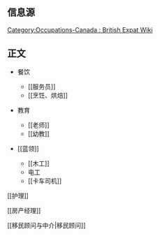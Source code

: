 
## 信息源

[Category:Occupations-Canada : British Expat Wiki](https://britishexpats.com/wiki/Category:Occupations-Canada)


## 正文

- 餐饮
	- [[服务员]]
	- [[烹饪、烘焙]]

- 教育
	- [[老师]]
	- [[幼教]]

- [[蓝领]]
	- [[木工]]
	- 电工
	- [[卡车司机]]

[[护理]]

[[房产经理]]

[[移民顾问与中介|移民顾问]]